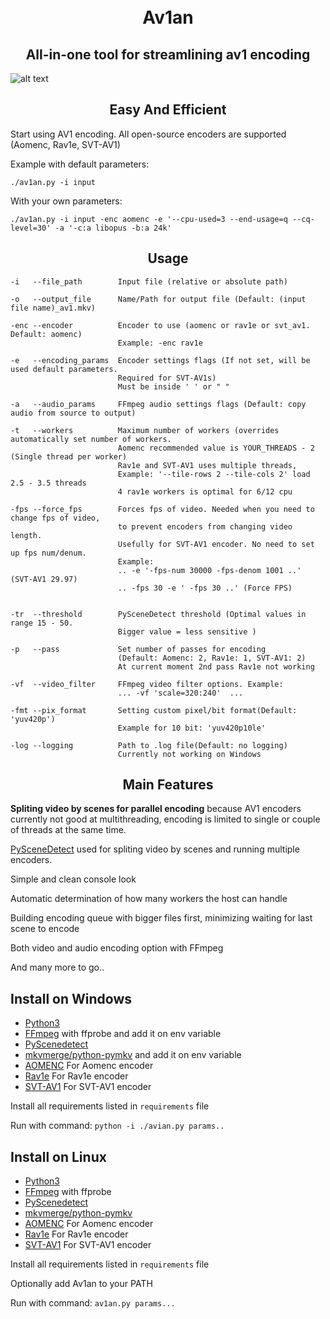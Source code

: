 
<h1 align="center">
    <br>
    Av1an
    </br>
</h1>

<h2 align="center">All-in-one tool for streamlining av1 encoding</h2>

![alt text](https://cdn.discordapp.com/attachments/665440744567472169/666865780012482571/Screenshot_20200115_064531.png)

<h2 align="center">Easy And Efficient </h2>

Start using AV1 encoding. All open-source encoders are supported (Aomenc, Rav1e, SVT-AV1)

Example with default parameters:

    ./av1an.py -i input

With your own parameters:

    ./av1an.py -i input -enc aomenc -e '--cpu-used=3 --end-usage=q --cq-level=30' -a '-c:a libopus -b:a 24k'

<h2 align="center">Usage</h2>

    -i   --file_path        Input file (relative or absolute path)
    
    -o   --output_file      Name/Path for output file (Default: (input file name)_av1.mkv)
    
    -enc --encoder          Encoder to use (aomenc or rav1e or svt_av1. Default: aomenc)
                            Example: -enc rav1e

    -e   --encoding_params  Encoder settings flags (If not set, will be used default parameters. 
                            Required for SVT-AV1s)
                            Must be inside ' ' or " " 
     
    -a   --audio_params     FFmpeg audio settings flags (Default: copy audio from source to output)
    
    -t   --workers          Maximum number of workers (overrides automatically set number of workers.
                            Aomenc recommended value is YOUR_THREADS - 2 (Single thread per worker)
                            Rav1e and SVT-AV1 uses multiple threads, 
                            Example: '--tile-rows 2 --tile-cols 2' load 2.5 - 3.5 threads
                            4 rav1e workers is optimal for 6/12 cpu 
    
    -fps --force_fps        Forces fps of video. Needed when you need to change fps of video,
                            to prevent encoders from changing video length.
                            Usefully for SVT-AV1 encoder. No need to set up fps num/denum.
                            Example:
                            .. -e '-fps-num 30000 -fps-denom 1001 ..' (SVT-AV1 29.97)
                            .. -fps 30 -e ' -fps 30 ..' (Force FPS)


    -tr  --threshold        PySceneDetect threshold (Optimal values in range 15 - 50.
                            Bigger value = less sensitive )
    
    -p   --pass             Set number of passes for encoding 
                            (Default: Aomenc: 2, Rav1e: 1, SVT-AV1: 2)
                            At current moment 2nd pass Rav1e not working
    
    -vf  --video_filter     FFmpeg video filter options. Example: 
                            ... -vf 'scale=320:240'  ...
    
    -fmt --pix_format       Setting custom pixel/bit format(Default: 'yuv420p')
                            Example for 10 bit: 'yuv420p10le'
    
    -log --logging          Path to .log file(Default: no logging)
                            Currently not working on Windows

<h2 align="center">Main Features</h2>

**Spliting video by scenes for parallel encoding** because AV1 encoders currently not good at multithreading, encoding is limited to single or couple of threads at the same time.

[PySceneDetect](https://pyscenedetect.readthedocs.io/en/latest/) used for spliting video by scenes and running multiple encoders.

Simple and clean console look

Automatic determination of how many workers the host can handle

Building encoding queue with bigger files first, minimizing waiting for last scene to encode

Both video and audio encoding option with FFmpeg

And many more to go..

## Install on Windows

* [Python3](https://www.python.org/downloads/)
* [FFmpeg](https://ffmpeg.org/download.html) with ffprobe and add it on env variable
* [PyScenedetect](https://pyscenedetect.readthedocs.io/en/latest/) 
* [mkvmerge/python-pymkv](https://pypi.org/project/pymkv/) and add it on env variable
* [AOMENC](https://aomedia.googlesource.com/aom/) For Aomenc encoder
* [Rav1e](https://github.com/xiph/rav1e) For Rav1e encoder
* [SVT-AV1](https://github.com/OpenVisualCloud/SVT-AV1) For SVT-AV1 encoder

Install all requirements listed in `requirements` file

Run with command: `python -i ./avian.py params..`

## Install on Linux

* [Python3](https://www.python.org/downloads/)
* [FFmpeg](https://ffmpeg.org/download.html) with ffprobe
* [PyScenedetect](https://pyscenedetect.readthedocs.io/en/latest/) 
* [mkvmerge/python-pymkv](https://pypi.org/project/pymkv/)
* [AOMENC](https://aomedia.googlesource.com/aom/) For Aomenc encoder
* [Rav1e](https://github.com/xiph/rav1e) For Rav1e encoder
* [SVT-AV1](https://github.com/OpenVisualCloud/SVT-AV1) For SVT-AV1 encoder

Install all requirements listed in `requirements` file

Optionally add Av1an to your PATH

Run with command: `av1an.py params...`
